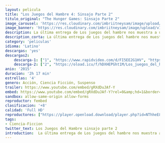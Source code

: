 ```yaml
---
layout: pelicula
title: "Los Juegos del Hambre 4: Sinsajo Parte 2"
titulo_original: "The Hunger Games: Sinsajo Parte 2"
image_carousel: 'https://res.cloudinary.com/imbriitneysam/image/upload/v1547673387/sinsajo-parte2-poster-min.jpg'
image_banner: 'https://res.cloudinary.com/imbriitneysam/image/upload/v1547673389/sinsajjo-parte2-banner-min.jpg'
description: La última entrega de Los juegos del hambre nos muestra a una nación en guerra, en la que Katniss se enfrenta con uñas y dientes al presidente Snow (Donald Sutherland). Con la ayuda de algunos amigos, entre ellos Gale (Liam Hemsworth), Finnick (Sam Claflin) y Peeta (Josh Hutcherson), arriesgará la vida para salir del Distrito 13 y eliminar al presidente Snow.
description_corta: La última entrega de Los juegos del hambre nos muestra a una nación en guerra, en la que Katniss se enfrenta con uñas y dientes al presidente Snow (Donald Sutherland). Con la ayuda de algunos amigos, entre ellos Gale (Liam Hemsworth), Finnick (Sam Claflin) y Peeta (Josh Hutcherson), arriesgará la...
category: 'peliculas'
idioma: 'Latino'
descargas: 'yes'
descargas2:
    descarga-1: ["1", "https://www.rapidvideo.com/d/FI5EE2G1HV", "https://www.google.com/s2/favicons?domain=www.rapidvideo.com","RapidVideo","https://res.cloudinary.com/imbriitneysam/image/upload/v1541473684/mexico.png", "Latino", "Full HD"]
    descarga-2: ["2", "https://oload.icu/f/hDXHEPGht1M/Los_juegos_del_hambre_Sinsajo_%E2%80%93_El_final_-_Los_juegos_del_hambre_Sinsajo_%E2%80%93_Parte_2_-_The_Hunger_Games_Mockingjay_%E2%80%93_Part_2_%282015%29.MP4.mp4", "https://www.google.com/s2/favicons?domain=openload.co","OpenLoad","https://res.cloudinary.com/imbriitneysam/image/upload/v1541473684/mexico.png", "Latino", "Full HD"]
anio: '2015'
duracion: '2h 17 min'
estrellas: '4'
genero: Acción, Ciencia Ficción, Suspenso
trailer: https://www.youtube.com/embed/gRXdDuJAf-Y
embed: https://www.youtube.com/embed/gRXdDuJAf-Y?rel=0&amp;hd=1&border=0&wmode=opaque&enablejsapi=1&modestbranding=1&controls=1&showinfo=1
sandbox: allow-same-origin allow-forms
reproductor: fembed
clasificacion: '+8'
calidad: 'Full HD'
reproductores: ["https://player.openload.download/player.php?id=NThheE8vVlFPWUVQaGo2Y0JxclF0dUZITkY4azJncjZDaFZNcWpjLzJHQ05LQ3EyMHpXVjFrSm15VXFvZHdmT3R2WUk5Q2sxd21LazFyKzJGcHR2OHc9PQ"]
tags:
- Ciencia-Ficcion
twitter_text: Los Juegos del Hambre sinsajo parte 2
introduction:  La última entrega de Los juegos del hambre nos muestra a una nación en guerra, en la que Katniss se enfrenta con uñas y dientes al presidente Snow (Donald Sutherland). Con la ayuda de algunos amigos, entre ellos Gale (Liam Hemsworth), Finnick (Sam Claflin) y Peeta (Josh Hutcherson), arriesgará la...
---
```












